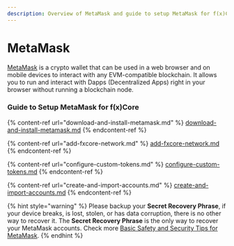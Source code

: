 ```yaml
---
description: Overview of MetaMask and guide to setup MetaMask for f(x)Core
---
```


# MetaMask

[MetaMask](https://metamask.io/) is a crypto wallet that can be used in a web browser and on mobile devices to interact with any EVM-compatible blockchain. It allows you to run and interact with Dapps (Decentralized Apps) right in your browser without running a blockchain node.&#x20;

### Guide to Setup MetaMask for f(x)Core

{% content-ref url="download-and-install-metamask.md" %}
[download-and-install-metamask.md](download-and-install-metamask.md)
{% endcontent-ref %}

{% content-ref url="add-fxcore-network.md" %}
[add-fxcore-network.md](add-fxcore-network.md)
{% endcontent-ref %}

{% content-ref url="configure-custom-tokens.md" %}
[configure-custom-tokens.md](configure-custom-tokens.md)
{% endcontent-ref %}

{% content-ref url="create-and-import-accounts.md" %}
[create-and-import-accounts.md](create-and-import-accounts.md)
{% endcontent-ref %}

{% hint style="warning" %}
Please backup your **Secret Recovery Phrase**, if your device breaks, is lost, stolen, or has data corruption, there is no other way to recover it. The **Secret Recovery Phrase** is the only way to recover your MetaMask accounts. Check more [Basic Safety and Security Tips for MetaMask](https://metamask.zendesk.com/hc/en-us/articles/360015489591-Basic-Safety-and-Security-Tips-for-MetaMask).
{% endhint %}
